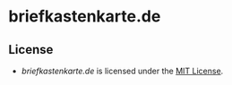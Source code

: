 # briefkastenkarte.de

## License
- *briefkastenkarte.de* is licensed under the [MIT License](https://opensource.org/licenses/mit-license.html).
